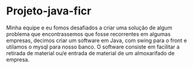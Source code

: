 # Projeto-java-ficr
 Minha equipe e eu fomos desafiados a criar uma solução de algum problema que encontrassemos  que fosse recorrentes em algumas empresas, decimos criar um software em Java, com swing para o front e utilamos o mysql para nosso banco. O software consiste em facilitar a retirada de material ou/e entrada de material de um almoxarifado de empresa.
